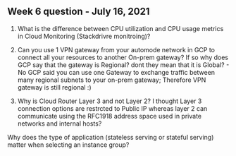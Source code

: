 ## Week 6 question - July 16, 2021

1. What is the difference between CPU utilization and CPU usage metrics in Cloud Monitoring (Stackdrivre monitroing)?

2. Can you use 1 VPN gateway from your automode network in GCP to connect all your resources to another On-prem gateway? If so why does GCP say that the gateway is Regional? dont they mean that it is Global? - No GCP said you can use one Gateway to exchange traffic between many regional subnets to your on-prem gateway; Therefore VPN gateway is still regional :) 

3. Why is Cloud Router Layer 3 and not Layer 2? I thought Layer 3 connection options are restrcted to Public IP whereas layer 2 can communicate using the RFC1918 address space used in private networks and internal hosts?

Why does the type of application (stateless serving or stateful serving) matter when selecting an instance group?
